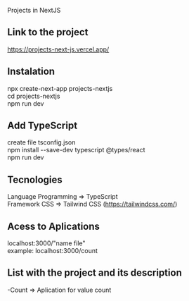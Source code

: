 Projects in NextJS

## Link to the project
https://projects-next-js.vercel.app/

## Instalation
npx create-next-app projects-nextjs <br />
cd projects-nextjs <br />
npm run dev <br />

## Add TypeScript
create file tsconfig.json <br />
npm install --save-dev typescript @types/react <br />
npm run dev <br />

## Tecnologies
Language Programming  => TypeScript <br />
Framework CSS => Tailwind CSS (https://tailwindcss.com/) <br />

## Acess to Aplications
localhost:3000/"name file" <br />
example: localhost:3000/count <br />

## List with the project and its description
-Count => Aplication for value count <br />


